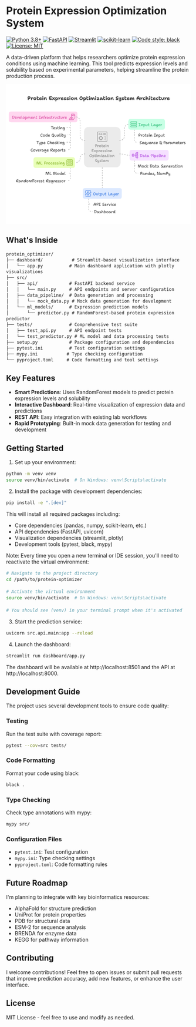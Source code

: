 # Protein Expression Optimization System

[![Python 3.8+](https://img.shields.io/badge/python-3.8+-blue.svg)](https://www.python.org/downloads/)
[![FastAPI](https://img.shields.io/badge/FastAPI-0.100+-green.svg)](https://fastapi.tiangolo.com/)
[![Streamlit](https://img.shields.io/badge/Streamlit-1.28+-red.svg)](https://streamlit.io/)
[![scikit-learn](https://img.shields.io/badge/scikit--learn-1.3+-orange.svg)](https://scikit-learn.org/)
[![Code style: black](https://img.shields.io/badge/code%20style-black-000000.svg)](https://github.com/psf/black)
[![License: MIT](https://img.shields.io/badge/License-MIT-yellow.svg)](https://opensource.org/licenses/MIT)

A data-driven platform that helps researchers optimize protein expression conditions using machine learning. This tool predicts expression levels and solubility based on experimental parameters, helping streamline the protein production process.

![Protein Expression Optimization System Architecture](./assets/system_architecture.png)

## What's Inside

```
protein_optimizer/
├── dashboard/           # Streamlit-based visualization interface
│   └── app.py          # Main dashboard application with plotly visualizations
├── src/
│   ├── api/            # FastAPI backend service
│   │   └── main.py     # API endpoints and server configuration
│   ├── data_pipeline/  # Data generation and processing
│   │   └── mock_data.py # Mock data generation for development
│   └── ml_models/      # Expression prediction models
│       └── predictor.py # RandomForest-based protein expression predictor
├── tests/              # Comprehensive test suite
│   ├── test_api.py     # API endpoint tests
│   └── test_predictor.py # ML model and data processing tests
├── setup.py            # Package configuration and dependencies
├── pytest.ini          # Test configuration settings
├── mypy.ini           # Type checking configuration
└── pyproject.toml     # Code formatting and tool settings
```

## Key Features

- **Smart Predictions**: Uses RandomForest models to predict protein expression levels and solubility
- **Interactive Dashboard**: Real-time visualization of expression data and predictions
- **REST API**: Easy integration with existing lab workflows
- **Rapid Prototyping**: Built-in mock data generation for testing and development

## Getting Started

1. Set up your environment:
```bash
python -m venv venv
source venv/bin/activate  # On Windows: venv\Scripts\activate
```

2. Install the package with development dependencies:
```bash
pip install -e ".[dev]"
```

This will install all required packages including:
- Core dependencies (pandas, numpy, scikit-learn, etc.)
- API dependencies (FastAPI, uvicorn)
- Visualization dependencies (streamlit, plotly)
- Development tools (pytest, black, mypy)

Note: Every time you open a new terminal or IDE session, you'll need to reactivate the virtual environment:
```bash
# Navigate to the project directory
cd /path/to/protein-optimizer

# Activate the virtual environment
source venv/bin/activate  # On Windows: venv\Scripts\activate

# You should see (venv) in your terminal prompt when it's activated
```

3. Start the prediction service:
```bash
uvicorn src.api.main:app --reload
```

4. Launch the dashboard:
```bash
streamlit run dashboard/app.py
```

The dashboard will be available at http://localhost:8501 and the API at http://localhost:8000.

## Development Guide

The project uses several development tools to ensure code quality:

### Testing
Run the test suite with coverage report:
```bash
pytest --cov=src tests/
```

### Code Formatting
Format your code using black:
```bash
black .
```

### Type Checking
Check type annotations with mypy:
```bash
mypy src/
```

### Configuration Files
- `pytest.ini`: Test configuration
- `mypy.ini`: Type checking settings
- `pyproject.toml`: Code formatting rules

## Future Roadmap

I'm planning to integrate with key bioinformatics resources:
- AlphaFold for structure prediction
- UniProt for protein properties
- PDB for structural data
- ESM-2 for sequence analysis
- BRENDA for enzyme data
- KEGG for pathway information

## Contributing

I welcome contributions! Feel free to open issues or submit pull requests that improve prediction accuracy, add new features, or enhance the user interface.

## License

MIT License - feel free to use and modify as needed.

